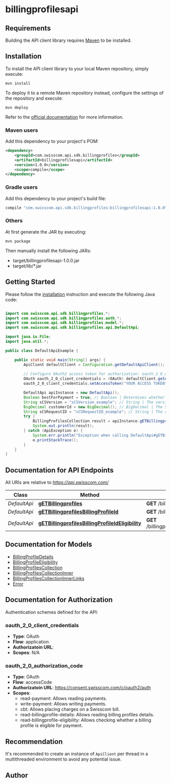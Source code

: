 # billingprofilesapi

## Requirements

Building the API client library requires [Maven](https://maven.apache.org/) to be installed.

## Installation

To install the API client library to your local Maven repository, simply execute:

```shell
mvn install
```

To deploy it to a remote Maven repository instead, configure the settings of the repository and execute:

```shell
mvn deploy
```

Refer to the [official documentation](https://maven.apache.org/plugins/maven-deploy-plugin/usage.html) for more information.

### Maven users

Add this dependency to your project's POM:

```xml
<dependency>
    <groupId>com.swisscom.api.sdk.billingprofiles</groupId>
    <artifactId>billingprofilesapi</artifactId>
    <version>1.0.0</version>
    <scope>compile</scope>
</dependency>
```

### Gradle users

Add this dependency to your project's build file:

```groovy
compile "com.swisscom.api.sdk.billingprofiles:billingprofilesapi:1.0.0"
```

### Others

At first generate the JAR by executing:

    mvn package

Then manually install the following JARs:

* target/billingprofilesapi-1.0.0.jar
* target/lib/*.jar

## Getting Started

Please follow the [installation](#installation) instruction and execute the following Java code:

```java

import com.swisscom.api.sdk.billingprofiles.*;
import com.swisscom.api.sdk.billingprofiles.auth.*;
import com.swisscom.api.sdk.billingprofiles.model.*;
import com.swisscom.api.sdk.billingprofiles.api.DefaultApi;

import java.io.File;
import java.util.*;

public class DefaultApiExample {

    public static void main(String[] args) {
        ApiClient defaultClient = Configuration.getDefaultApiClient();
        
        // Configure OAuth2 access token for authorization: oauth_2_0_client_credentials
        OAuth oauth_2_0_client_credentials = (OAuth) defaultClient.getAuthentication("oauth_2_0_client_credentials");
        oauth_2_0_client_credentials.setAccessToken("YOUR ACCESS TOKEN");

        DefaultApi apiInstance = new DefaultApi();
        Boolean bestForPayment = true; // Boolean | Determines whether to return only the identified best billing profile of the provided customer identifier. The best billing profile is always eligible for use with the Payments API and is owned by the customer specified. Currently, only the value \"true\" is supported. 
        String sCSVersion = "sCSVersion_example"; // String | The version of the API, value must be \"**<<SCS-Version>>**\".  This header indicates which version of the API should serve the request. If the value of the header is missing or it indicates a wrong version, the API returns an error message. 
        BigDecimal customerId = new BigDecimal(); // BigDecimal | The Swisscom customer identifier that uniquely identifies a customer. Performing the request with this query parameter returns the list of billing profiles owned by the Swisscom customer identifier provided. It is mandatory when using the client credentials grant. 
        String sCSRequestID = "sCSRequestID_example"; // String | The request ID.  It is used by the API to trace the fulfillment of a request. The API user may provide its own request ID or can accept the request ID generated by the API. In both cases the request ID is returned in the header of the response.  This ID should be refered by the API users in their communication with Swisscom whenever requesting details about the execution of a request. 
        try {
            BillingProfilesCollection result = apiInstance.gETBillingprofiles(bestForPayment, sCSVersion, customerId, sCSRequestID);
            System.out.println(result);
        } catch (ApiException e) {
            System.err.println("Exception when calling DefaultApi#gETBillingprofiles");
            e.printStackTrace();
        }
    }
}

```

## Documentation for API Endpoints

All URIs are relative to *https://api.swisscom.com/*

Class | Method | HTTP request | Description
------------ | ------------- | ------------- | -------------
*DefaultApi* | [**gETBillingprofiles**](docs/DefaultApi.md#gETBillingprofiles) | **GET** /billingprofiles | 
*DefaultApi* | [**gETBillingprofilesBillingProfileId**](docs/DefaultApi.md#gETBillingprofilesBillingProfileId) | **GET** /billingprofiles/{billingProfileId} | 
*DefaultApi* | [**gETBillingprofilesBillingProfileIdEligibility**](docs/DefaultApi.md#gETBillingprofilesBillingProfileIdEligibility) | **GET** /billingprofiles/{billingProfileId}/eligibility | 


## Documentation for Models

 - [BillingProfileDetails](docs/BillingProfileDetails.md)
 - [BillingProfileEligibility](docs/BillingProfileEligibility.md)
 - [BillingProfilesCollection](docs/BillingProfilesCollection.md)
 - [BillingProfilesCollectionInner](docs/BillingProfilesCollectionInner.md)
 - [BillingProfilesCollectionInnerLinks](docs/BillingProfilesCollectionInnerLinks.md)
 - [Error](docs/Error.md)


## Documentation for Authorization

Authentication schemes defined for the API:
### oauth_2_0_client_credentials

- **Type**: OAuth
- **Flow**: application
- **Authorizatoin URL**: 
- **Scopes**: N/A

### oauth_2_0_authorization_code

- **Type**: OAuth
- **Flow**: accessCode
- **Authorizatoin URL**: https://consent.swisscom.com/c/oauth2/auth
- **Scopes**: 
  - read-payment: Allows reading payments.
  - write-payment: Allows writing payments.
  - cbt: Allows placing charges on a Swisscom bill.
  - read-billingprofile-details: Allows reading billing profiles details.
  - read-billingprofile-eligibility: Allows checking whether a billing profile is eligible for payment.


## Recommendation

It's recommended to create an instance of `ApiClient` per thread in a multithreaded environment to avoid any potential issue.

## Author



